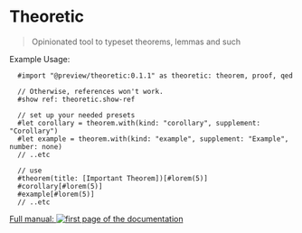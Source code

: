 # Theoretic

> Opinionated tool to typeset theorems, lemmas and such

Example Usage:
```typ
  #import "@preview/theoretic:0.1.1" as theoretic: theorem, proof, qed

  // Otherwise, references won't work.
  #show ref: theoretic.show-ref

  // set up your needed presets
  #let corollary = theorem.with(kind: "corollary", supplement: "Corollary")
  #let example = theorem.with(kind: "example", supplement: "Example", number: none)
  // ..etc

  // use
  #theorem(title: [Important Theorem])[#lorem(5)]
  #corollary[#lorem(5)]
  #example[#lorem(5)]
  // ..etc
```

[Full manual: ![first page of the documentation](https://github.com/nleanba/typst-theoretic/raw/refs/tags/v0.1.1/preview.svg)](https://github.com/nleanba/typst-theoretic/blob/v0.1.1/main.pdf)